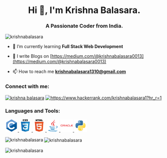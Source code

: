 <h1 align="center">Hi 👋, I'm Krishna Balasara.</h1>
<h3 align="center">A Passionate Coder from India.</h3>

<p align="left"> <img src="https://komarev.com/ghpvc/?username=krishnabalasara&label=Profile%20views&color=0e75b6&style=flat" alt="krishnabalasara" /> </p>

- 🌱 I’m currently learning **Full Stack Web Development**

- 📝 I write Blogs on [https://medium.com/@krishnabalasara0013](https://medium.com/@krishnabalasara0013)

- 📫 How to reach me **krishnabalasara1310@gmail.com**

<h3 align="left">Connect with me:</h3>
<p align="left">
<a href="https://linkedin.com/in/krishna balasara" target="blank"><img align="center" src="https://raw.githubusercontent.com/rahuldkjain/github-profile-readme-generator/master/src/images/icons/Social/linked-in-alt.svg" alt="krishna balasara" height="30" width="40" /></a>
<a href="https://www.hackerrank.com/https://www.hackerrank.com/krishnabalasara1?hr_r=1" target="blank"><img align="center" src="https://raw.githubusercontent.com/rahuldkjain/github-profile-readme-generator/master/src/images/icons/Social/hackerrank.svg" alt="https://www.hackerrank.com/krishnabalasara1?hr_r=1" height="30" width="40" /></a>
</p>

<h3 align="left">Languages and Tools:</h3>
<p align="left"> <a href="https://www.cprogramming.com/" target="_blank" rel="noreferrer"> <img src="https://raw.githubusercontent.com/devicons/devicon/master/icons/c/c-original.svg" alt="c" width="40" height="40"/> </a> <a href="https://www.w3schools.com/css/" target="_blank" rel="noreferrer"> <img src="https://raw.githubusercontent.com/devicons/devicon/master/icons/css3/css3-original-wordmark.svg" alt="css3" width="40" height="40"/> </a> <a href="https://www.w3.org/html/" target="_blank" rel="noreferrer"> <img src="https://raw.githubusercontent.com/devicons/devicon/master/icons/html5/html5-original-wordmark.svg" alt="html5" width="40" height="40"/> </a> <a href="https://www.java.com" target="_blank" rel="noreferrer"> <img src="https://raw.githubusercontent.com/devicons/devicon/master/icons/java/java-original.svg" alt="java" width="40" height="40"/> </a> <a href="https://www.oracle.com/" target="_blank" rel="noreferrer"> <img src="https://raw.githubusercontent.com/devicons/devicon/master/icons/oracle/oracle-original.svg" alt="oracle" width="40" height="40"/> </a> <a href="https://www.python.org" target="_blank" rel="noreferrer"> <img src="https://raw.githubusercontent.com/devicons/devicon/master/icons/python/python-original.svg" alt="python" width="40" height="40"/> </a> </p>

<p><img align="left" src="https://github-readme-stats.vercel.app/api/top-langs?username=krishnabalasara&show_icons=true&locale=en&layout=compact" alt="krishnabalasara" /></p>

<p>&nbsp;<img align="center" src="https://github-readme-stats.vercel.app/api?username=krishnabalasara&show_icons=true&locale=en" alt="krishnabalasara" /></p>

<p><img align="center" src="https://github-readme-streak-stats.herokuapp.com/?user=krishnabalasara&" alt="krishnabalasara" /></p>




